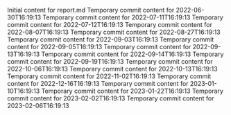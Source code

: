 Initial content for report.md
Temporary commit content for 2022-06-30T16:19:13
Temporary commit content for 2022-07-11T16:19:13
Temporary commit content for 2022-07-12T16:19:13
Temporary commit content for 2022-08-07T16:19:13
Temporary commit content for 2022-08-27T16:19:13
Temporary commit content for 2022-09-03T16:19:13
Temporary commit content for 2022-09-05T16:19:13
Temporary commit content for 2022-09-13T16:19:13
Temporary commit content for 2022-09-14T16:19:13
Temporary commit content for 2022-09-19T16:19:13
Temporary commit content for 2022-10-06T16:19:13
Temporary commit content for 2022-10-13T16:19:13
Temporary commit content for 2022-11-02T16:19:13
Temporary commit content for 2022-12-16T16:19:13
Temporary commit content for 2023-01-10T16:19:13
Temporary commit content for 2023-01-22T16:19:13
Temporary commit content for 2023-02-02T16:19:13
Temporary commit content for 2023-02-06T16:19:13
